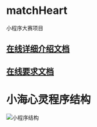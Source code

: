 # matchHeart
小程序大赛项目

## [在线详细介绍文档](https://cherrison.github.io/2019/06/01/%E8%AF%B4%E6%98%8E%E6%96%87%E6%A1%A3/)

## [在线要求文档](https://docs.qq.com/doc/DRE9WSWhaRXNMUnhZ?chatType=1&chatId=1363558876&fileMD5=3735653066346538316331383731616462626437383932336233343339393535&tdsourcetag=s_pcqq_file_edit&ADUIN=1197750415&ADSESSION=1558168360&ADTAG=CLIENT.QQ.5629_.0&ADPUBNO=26907)

# 小海心灵程序结构

![小程序结构](https://s2.ax1x.com/2019/05/21/VSg3h4.png)
